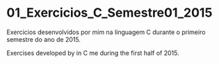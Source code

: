 # 01_Exercicios_C_Semestre01_2015
Exercicios desenvolvidos por mim na linguagem C durante o primeiro semestre do ano de 2015.

Exercises developed by in C me during the first half of 2015.

